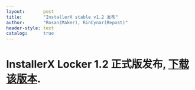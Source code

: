 ```yaml
---
layout:       post
title:        "InstallerX stable v1.2 发布"
author:       "Rosan(Maker), RinCynar(Repost)"
header-style: text
catalog:      true
---
```

# InstallerX Locker 1.2 正式版发布, [下载该版本](/file/InstallerX_Locker-stable-v1.2.apk).